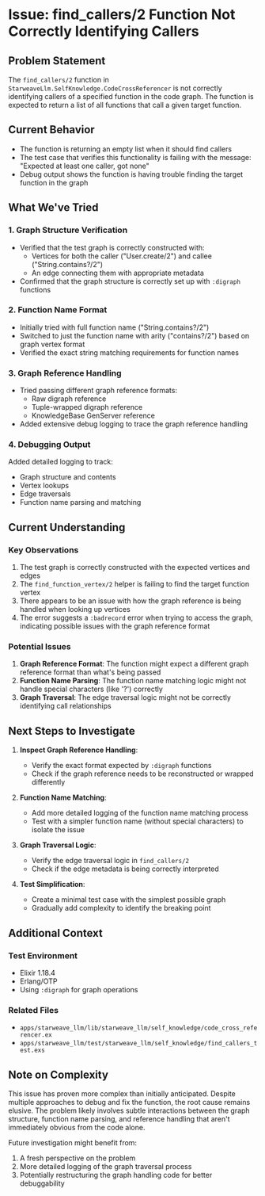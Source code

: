 # Issue: find_callers/2 Function Not Correctly Identifying Callers

## Problem Statement
The `find_callers/2` function in `StarweaveLlm.SelfKnowledge.CodeCrossReferencer` is not correctly identifying callers of a specified function in the code graph. The function is expected to return a list of all functions that call a given target function.

## Current Behavior
- The function is returning an empty list when it should find callers
- The test case that verifies this functionality is failing with the message: "Expected at least one caller, got none"
- Debug output shows the function is having trouble finding the target function in the graph

## What We've Tried

### 1. Graph Structure Verification
- Verified that the test graph is correctly constructed with:
  - Vertices for both the caller ("User.create/2") and callee ("String.contains?/2")
  - An edge connecting them with appropriate metadata
- Confirmed that the graph structure is correctly set up with `:digraph` functions

### 2. Function Name Format
- Initially tried with full function name ("String.contains?/2")
- Switched to just the function name with arity ("contains?/2") based on graph vertex format
- Verified the exact string matching requirements for function names

### 3. Graph Reference Handling
- Tried passing different graph reference formats:
  - Raw digraph reference
  - Tuple-wrapped digraph reference
  - KnowledgeBase GenServer reference
- Added extensive debug logging to trace the graph reference handling

### 4. Debugging Output
Added detailed logging to track:
- Graph structure and contents
- Vertex lookups
- Edge traversals
- Function name parsing and matching

## Current Understanding

### Key Observations
1. The test graph is correctly constructed with the expected vertices and edges
2. The `find_function_vertex/2` helper is failing to find the target function vertex
3. There appears to be an issue with how the graph reference is being handled when looking up vertices
4. The error suggests a `:badrecord` error when trying to access the graph, indicating possible issues with the graph reference format

### Potential Issues
1. **Graph Reference Format**: The function might expect a different graph reference format than what's being passed
2. **Function Name Parsing**: The function name matching logic might not handle special characters (like '?') correctly
3. **Graph Traversal**: The edge traversal logic might not be correctly identifying call relationships

## Next Steps to Investigate

1. **Inspect Graph Reference Handling**: 
   - Verify the exact format expected by `:digraph` functions
   - Check if the graph reference needs to be reconstructed or wrapped differently

2. **Function Name Matching**:
   - Add more detailed logging of the function name matching process
   - Test with a simpler function name (without special characters) to isolate the issue

3. **Graph Traversal Logic**:
   - Verify the edge traversal logic in `find_callers/2`
   - Check if the edge metadata is being correctly interpreted

4. **Test Simplification**:
   - Create a minimal test case with the simplest possible graph
   - Gradually add complexity to identify the breaking point

## Additional Context

### Test Environment
- Elixir 1.18.4
- Erlang/OTP
- Using `:digraph` for graph operations

### Related Files
- `apps/starweave_llm/lib/starweave_llm/self_knowledge/code_cross_referencer.ex`
- `apps/starweave_llm/test/starweave_llm/self_knowledge/find_callers_test.exs`

## Note on Complexity
This issue has proven more complex than initially anticipated. Despite multiple approaches to debug and fix the function, the root cause remains elusive. The problem likely involves subtle interactions between the graph structure, function name parsing, and reference handling that aren't immediately obvious from the code alone.

Future investigation might benefit from:
1. A fresh perspective on the problem
2. More detailed logging of the graph traversal process
3. Potentially restructuring the graph handling code for better debuggability
